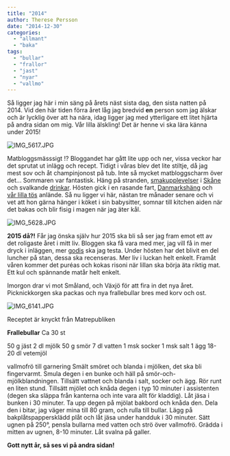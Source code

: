 ```yaml
---
title: "2014"
author: Therese Persson
date: "2014-12-30"
categories: 
  - "allmant"
  - "baka"
tags: 
  - "bullar"
  - "frallor"
  - "jast"
  - "nyar"
  - "vallmo"
---
```


Så ligger jag här i min säng på årets näst sista dag, den sista natten på 2014. Vid den här tiden förra året låg jag bredvid **en** person som jag älskar och är lycklig över att ha nära, idag ligger jag med ytterligare ett litet hjärta på andra sidan om mig. Vår lilla älskling! Det är henne vi ska lära känna under 2015!  
  
![IMG_5617.JPG](/static/img/IMG_5617.jpg)

Matbloggsmässsigt !? Bloggandet har gått lite upp och ner, vissa veckor har det sprutat ut inlägg och recept. Tidigt i våras blev det lite stiltje, då jag mest sov och åt champinjonost på tub. Inte så mycket matbloggscharm över det... Sommaren var fantastisk. Häng på stranden, [smakupplevelser](/posts/horte-brygga-och-nagra-hallon/) i [Skåne](/posts/utflykt-i-en-liten-del-av-osterlen/) och svalkande [drinkar](/posts/han-dricker-pimms/). Hösten gick i en rasande fart, [Danmarkshäng](/posts/kopenhamn/) och [vår lilla tös](/posts/jasta-pannkakor-i-bebisbubblan/) anlände. Så nu ligger vi här, nästan tre månader senare och vi vet att hon gärna hänger i köket i sin babysitter, somnar till kitchen aiden när det bakas och blir fisig i magen när jag äter kål.  
  
![IMG_5628.JPG](/static/img/IMG_5628.jpg)

 **2015 då?!** Får jag önska själv hur 2015 ska bli så ser jag fram emot ett av det roligaste året i mitt liv. Bloggen ska få vara med mer, jag vill få in mer dryck i inläggen, mer [godis](/posts/chokladfudge-med-polkastrossel/) ska jag testa. Under hösten har det blivit en del luncher på stan, dessa ska recenseras. Mer liv i luckan helt enkelt. Framåt våren kommer det puréas och kokas risoni när lillan ska börja äta riktig mat. Ett kul och spännande matår helt enkelt.

Imorgon drar vi mot Småland, och Växjö för att fira in det nya året. Picknickkorgen ska packas och nya frallebullar bres med korv och ost.  
  
![IMG_6141.JPG](/static/img/IMG_6141.jpg)

Receptet är knyckt från Matrepubliken

**Frallebullar** Ca 30 st

50 g jäst 2 dl mjölk 50 g smör 7 dl vatten 1 msk socker 1 msk salt 1 ägg 18-20 dl vetemjöl

vallmofrö till garnering Smält smöret och blanda i mjölken, det ska bli fingervarmt. Smula degen i en bunke och häll på smör-och-mjölkblandningen. Tillsätt vattnet och blanda i salt, socker och ägg. Rör runt en liten stund. Tillsätt mjölet och knåda degen i typ 10 minuter i assistenten (degen ska släppa från kanterna och inte vara allt för kladdig). Låt jäsa i bunken i 30 minuter. Ta upp degen på mjölat bakbord och knåda den. Dela den i bitar, jag väger mina till 80 gram, och rulla till bullar. Lägg på bakplåtspappersklädd plåt och låt jäsa under handduk i 30 minuter. Sätt ugnen på 250°, pensla bullarna med vatten och strö över vallmofrö. Grädda i mitten av ugnen, 8-10 minuter. Låt svalna på galler.

**Gott nytt år, så ses vi på andra sidan!**
